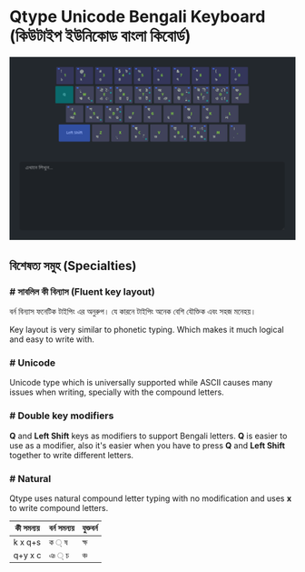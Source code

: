 # Qtype Unicode Bengali Keyboard (কিউটাইপ ইউনিকোড বাংলা কিবোর্ড)

![Layout](https://github.com/sajibsrs/Qtype/blob/master/img.png)


## বিশেষত্য সমুহ (Specialties)

### # সাবলিল কী বিন্যাস (Fluent key layout)
বর্ন বিন্যাস ফনেটিক টাইপিং এর অনুরুপ। যে কারনে টাইপিং অনেক বেশি যৌক্তিক এবং সহজ মনেহয়।

Key layout is very similar to phonetic typing. Which makes it much logical and easy to write with.

### # Unicode
Unicode type which is universally supported while ASCII causes many issues when writing, specially with the compound letters.

### # Double key modifiers
**Q** and **Left Shift** keys as modifiers to support Bengali letters. **Q** is easier to use as a modifier, also it's easier when you have to press **Q** and **Left Shift** together to write different letters.

### # Natural
Qtype uses natural compound letter typing with no modification and uses **x** to write compound letters.

 | কী সমন্যয়   | বর্ন সমন্যয় | যুক্তবর্ন |
 | ------- | ------- | ------ |
 | k x q+s | ক   ্ ষ  | ক্ষ     |
 | q+y x c | ঞ ্ চ    | ঞ্চ     |
